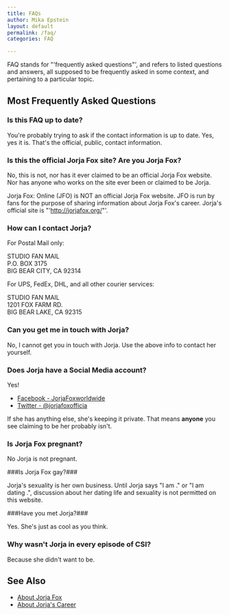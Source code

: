 ```yaml
---
title: FAQs
author: Mika Epstein
layout: default
permalink: /faq/
categories: FAQ

---
```


FAQ stands for "'frequently asked questions"', and refers to listed questions and answers, all supposed to be frequently asked in some context, and pertaining to a particular topic.

## Most Frequently Asked Questions

### Is this FAQ up to date?

You're probably trying to ask if the contact information is up to date. Yes, yes it is. That's the official, public, contact information.

### Is this the official Jorja Fox site? Are you Jorja Fox?

No, this is not, nor has it ever claimed to be an official Jorja Fox website. Nor has anyone who works on the site ever been or claimed to be Jorja.

Jorja Fox: Online (JFO) is NOT an official Jorja Fox website. JFO is run by fans for the purpose of sharing information about Jorja Fox's career. Jorja's official site is "'http://jorjafox.org/"'.

### How can I contact Jorja?

For Postal Mail only:

STUDIO FAN MAIL  
P.O. BOX 3175  
BIG BEAR CITY, CA 92314

For UPS, FedEx, DHL, and all other courier services:

STUDIO FAN MAIL  
1201 FOX FARM RD.  
BIG BEAR LAKE, CA 92315

### Can you get me in touch with Jorja?

No, I cannot get you in touch with Jorja. Use the above info to contact her yourself.

### Does Jorja have a Social Media account?

Yes!

* [Facebook - JorjaFoxworldwide](https://www.facebook.com/JorjaFoxworldwide)
* [Twitter - @jorjafoxofficia](https://twitter.com/jorjafoxofficia)

If she has anything else, she's keeping it private. That means **anyone** you see claiming to be her probably isn't. 

### Is Jorja Fox pregnant?

No Jorja is not pregnant.

###Is Jorja Fox gay?###

Jorja's sexuality is her own business. Until Jorja says "I am <whatever>." or "I am dating <whomever>.", discussion about her dating life and sexuality is not permitted on this website.

###Have you met Jorja?###

Yes. She's just as cool as you think.

### Why wasn't Jorja in every episode of CSI? ###

Because she didn't want to be.

## See Also

* [About Jorja Fox](http://jorjafox.net/library/about-jorja/)
* [About Jorja's Career](http://jorjafox.net/library/about-career/)